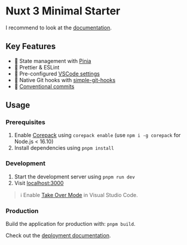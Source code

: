 # Nuxt 3 Minimal Starter

I recommend to look at the [documentation](https://v3.nuxtjs.org).

## Key Features

- 🍍 State management with [Pinia](https://pinia.esm.dev)
- 📐 Prettier & ESLint
- 🔢 Pre-configured [VSCode settings](./.vscode/settings.json)
- 🐶 Native Git hooks with [simple-git-hooks](https://github.com/toplenboren/simple-git-hooks)
- 🚓 [Conventional commits](./.gitlab/commit-convention.md)

## Usage

### Prerequisites

1. Enable [Corepack](https://github.com/nodejs/corepack) using `corepack enable` (use `npm i -g corepack` for Node.js < 16.10)
2. Install dependencies using `pnpm install`

### Development

1. Start the development server using `pnpm run dev`
2. Visit [localhost:3000](http://localhost:3000/)

> ℹ️ Enable [Take Over Mode](https://vuejs.org/guide/typescript/overview.html#takeover-mode) in Visual Studio Code.

### Production

Build the application for production with: `pnpm build`.

Check out the [deployment documentation](https://v3.nuxtjs.org/docs/deployment).
